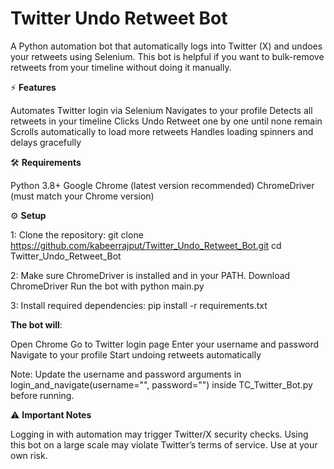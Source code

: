 # **Twitter Undo Retweet Bot**

A Python automation bot that automatically logs into Twitter (X) and undoes your retweets using Selenium.
This bot is helpful if you want to bulk-remove retweets from your timeline without doing it manually.

⚡ **Features**

Automates Twitter login via Selenium
Navigates to your profile
Detects all retweets in your timeline
Clicks Undo Retweet one by one until none remain
Scrolls automatically to load more retweets
Handles loading spinners and delays gracefully

🛠️ **Requirements**

Python 3.8+
Google Chrome (latest version recommended)
ChromeDriver (must match your Chrome version)

⚙️ **Setup**

1: Clone the repository:
git clone https://github.com/kabeerrajput/Twitter_Undo_Retweet_Bot.git
cd Twitter_Undo_Retweet_Bot

2: Make sure ChromeDriver is installed and in your PATH.
Download ChromeDriver
Run the bot with
python main.py

3: Install required dependencies:
pip install -r requirements.txt

**The bot will**:

Open Chrome
Go to Twitter login page
Enter your username and password
Navigate to your profile
Start undoing retweets automatically

Note: Update the username and password arguments in
login_and_navigate(username="", password="") inside TC_Twitter_Bot.py before running.

⚠️ **Important Notes**

Logging in with automation may trigger Twitter/X security checks.
Using this bot on a large scale may violate Twitter’s terms of service. Use at your own risk.
